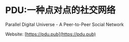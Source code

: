 # PDU:一种点对点的社交网络
Parallel Digital Universe - A Peer-to-Peer Social Network

Website: [https://pdu.pub](https://pdu.pub)

